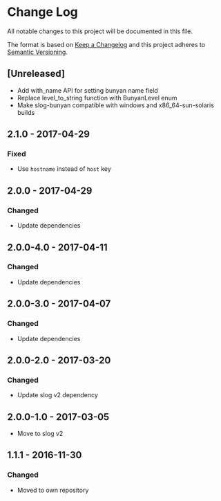 # Change Log
All notable changes to this project will be documented in this file.

The format is based on [Keep a Changelog](http://keepachangelog.com/)
and this project adheres to [Semantic Versioning](http://semver.org/).

## [Unreleased]

* Add with_name API for setting bunyan name field
* Replace level_to_string function with BunyanLevel enum
* Make slog-bunyan compatible with windows and x86_64-sun-solaris builds

## 2.1.0 - 2017-04-29
### Fixed

* Use `hostname` instead of `host` key

## 2.0.0 - 2017-04-29
### Changed

* Update dependencies


## 2.0.0-4.0 - 2017-04-11
### Changed

* Update dependencies

## 2.0.0-3.0 - 2017-04-07

### Changed

* Update dependencies

## 2.0.0-2.0 - 2017-03-20
### Changed

* Update slog v2 dependency

## 2.0.0-1.0 - 2017-03-05

* Move to slog v2

## 1.1.1 - 2016-11-30
### Changed

* Moved to own repository
